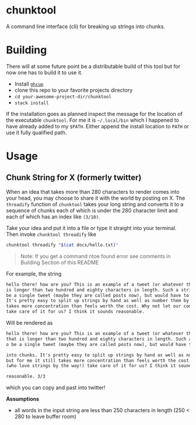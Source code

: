 # chunktool

A command line interface (cli) for breaking up strings into chunks.

# Building

There will at some future point be a distributable build of this tool but for now
one has to build it to use it.

- Install [`ghcup`](https://www.haskell.org/ghcup/install/)
- clone this repo to your favorite projects directory
- `cd your-awesome-project-dir/chunktool`
- `stack install`

If the installation goes as planned inspect the message for the location of the 
executable `chunktool`. For me it is `~/.local/bin` which I happened to have already
added to my `$PATH`. Either append the install location to `PATH` or use it fully
qualified path.

# Usage

## Chunk String for X (formerly twitter)

When an idea that takes more than 280 characters to render comes into your head,
you may choose to share it with the world by posting on X. The `threadify` function
of `chunktool` takes your long string and converts it to a sequence of chunks
each of which is under the 280 character limit and each of which has 
an index like `(3/10)`.

Take your idea and put it into a file or type it straight into your terminal.
Then invoke `chunktool threadify` like

``` sh
chunktool threadify "$(cat docs/hello.txt)"
```

> Note: If you get a command ntoe found error see comments in Building Section of this README

For example, the string

``` txt
hello there! how are you? This is an example of a tweet (or whatever they are called now) that
is longer than two hundred and eighty characters in length. Such a string would not be able to
be a single tweet (maybe they are called posts now), but would have to be split up into chunks.
It's pretty easy to split up strings by hand as well as number them by hand, but for me it still
takes more concentration than feels worth the cost. Why not let our computer friends (who love strings by the way!)
take care of it for us? I think it sounds reasonable.
```

Will be rendered as

``` txt
hello there! how are you? This is an example of a tweet (or whatever they are called now)
that is longer than two hundred and eighty characters in length. Such a string would not be able t
o be a single tweet (maybe they are called posts now), but would have to be split up 1/3

into chunks. It's pretty easy to split up strings by hand as well as number them by hand,
but for me it still takes more concentration than feels worth the cost. Why not let our computer friends
(who love strings by the way!) take care of it for us? I think it sounds 2/3

reasonable. 3/3
```

which you can copy and past into twitter!

**Assumptions**

- all words in the input string are less than 250 characters in length (250 < 280 to leave buffer room)
